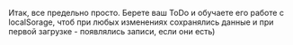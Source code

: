 Итак, все предельно просто. Берете ваш ToDo и обучаете его работе с localSorage, чтоб при любых изменениях сохранялись данные и при первой загрузке - появлялись записи, если они есть)
